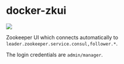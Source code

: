 # docker-zkui
[![](https://badge.imagelayers.io/qnib/zkui:latest.svg)](https://imagelayers.io/?images=qnib/zkui:latest 'Get your own badge on imagelayers.io')

Zookeeper UI which connects automatically to `leader.zookeeper.service.consul,follower.*`.

The login credentials are `admin/manager`.
